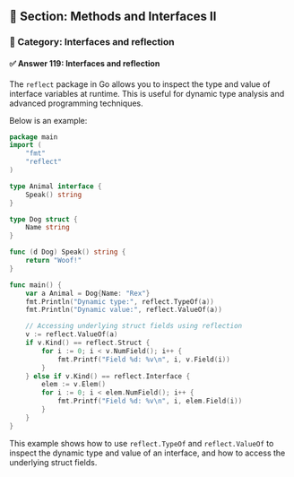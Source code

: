 ## 📘 Section: Methods and Interfaces II  
### 🔹 Category: Interfaces and reflection  
#### ✅ Answer 119: Interfaces and reflection

The `reflect` package in Go allows you to inspect the type and value of interface variables at runtime. This is useful for dynamic type analysis and advanced programming techniques.

Below is an example:

```go
package main
import (
    "fmt"
    "reflect"
)

type Animal interface {
    Speak() string
}

type Dog struct {
    Name string
}

func (d Dog) Speak() string {
    return "Woof!"
}

func main() {
    var a Animal = Dog{Name: "Rex"}
    fmt.Println("Dynamic type:", reflect.TypeOf(a))
    fmt.Println("Dynamic value:", reflect.ValueOf(a))

    // Accessing underlying struct fields using reflection
    v := reflect.ValueOf(a)
    if v.Kind() == reflect.Struct {
        for i := 0; i < v.NumField(); i++ {
            fmt.Printf("Field %d: %v\n", i, v.Field(i))
        }
    } else if v.Kind() == reflect.Interface {
        elem := v.Elem()
        for i := 0; i < elem.NumField(); i++ {
            fmt.Printf("Field %d: %v\n", i, elem.Field(i))
        }
    }
}
```

This example shows how to use `reflect.TypeOf` and `reflect.ValueOf` to inspect the dynamic type and value of an interface, and how to access the underlying struct fields.

